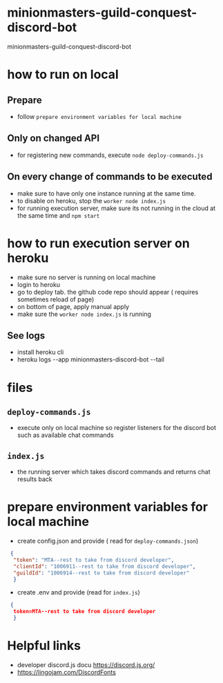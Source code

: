 # minionmasters-guild-conquest-discord-bot
minionmasters-guild-conquest-discord-bot

# how to run on local
## Prepare
- follow `prepare environment variables for local machine`
## Only on changed API
- for registering new commands, execute 
   `node deploy-commands.js`
## On every change of commands to be executed
- make sure to have only one instance running at the same time.
- to disable on heroku, stop the `worker node index.js`
- for running execution server, make sure its not running in the cloud at the same time and
   `npm start`

# how to run execution server on heroku
- make sure no server is running on local machine
- login to heroku
- go to deploy tab. the github code repo should appear ( requires sometimes reload of page)
- on bottom of page, apply manual apply
- make sure the `worker node index.js` is running

## See logs
- install heroku cli
- heroku  logs --app minionmasters-discord-bot --tail


# files
## `deploy-commands.js` 
- execute only on local machine so register listeners for the discord bot such as available chat commands
## `index.js`
- the running server which takes discord commands and returns chat results back

# prepare environment variables for local machine
- create config.json and provide ( read for `deploy-commands.json`)
```json
 {
  "token": "MTA--rest to take from discord developer",
  "clientId": "1006911--rest to take from discord developer",
  "guildId": "1006914--rest to take from discord developer"
  }
```
- create .env and provide (read for `index.js`)
```json
 {
  token=MTA--rest to take from discord developer
  }
```



# Helpful links
- developer discord.js docu https://discord.js.org/
- https://lingojam.com/DiscordFonts